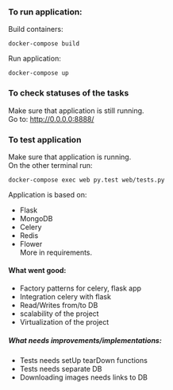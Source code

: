 ### To run application:
Build containers:  
```
docker-compose build
```
Run application:   
```
docker-compose up
```

### To check statuses of the tasks
Make sure that application is still running.   
Go to: http://0.0.0.0:8888/

### To test application
Make sure that application is running.   
On the other terminal run: 
```
docker-compose exec web py.test web/tests.py
```  

Application is based on:   
- Flask   
- MongoDB
- Celery
- Redis   
- Flower   
More in requirements.

#### What went good:  
- Factory patterns for celery, flask app
- Integration celery with flask
- Read/Writes from/to DB
- scalability of the project
- Virtualization of the project
##### What needs improvements/implementations:   
- Tests needs setUp tearDown functions
- Tests needs separate DB
- Downloading images needs links to DB